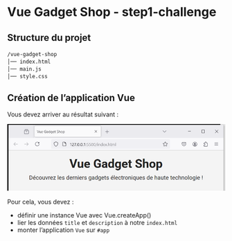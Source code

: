 # Vue Gadget Shop - step1-challenge

## Structure du projet

```bash
/vue-gadget-shop
│── index.html
│── main.js
│── style.css
```

## Création de l’application Vue

Vous devez arriver au résultat suivant :

![Challenge](images/step1-challenge.png)

Pour cela, vous devez :

- définir une instance Vue avec Vue.createApp()
- lier les données `title` et `description` à notre `index.html`
- monter l’application `Vue` sur `#app`
